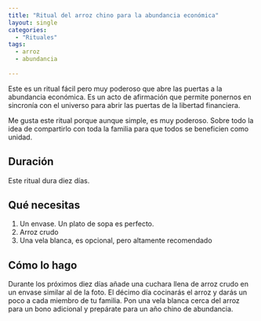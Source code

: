 ```yaml
---
title: "Ritual del arroz chino para la abundancia económica"
layout: single
categories:
  - "Rituales"
tags:
  - arroz
  - abundancia
 
---
```


Este es un ritual fácil pero muy poderoso que abre las puertas a la abundancia económica. Es un acto de afirmación que permite ponernos en sincronía con el universo para abrir las puertas de la libertad financiera.

Me gusta este ritual porque aunque simple, es muy poderoso. Sobre todo la idea de compartirlo con toda la familia para que todos se beneficien como unidad.

## Duración

Este ritual dura diez días.

## Qué necesitas

1. Un envase. Un plato de sopa es perfecto.
2. Arroz crudo
3. Una vela blanca, es opcional, pero altamente recomendado

## Cómo lo hago

Durante los próximos diez días añade una cuchara llena de arroz crudo en un envase similar al de la foto. El décimo día cocinarás el arroz y darás un poco a cada miembro de tu familia. Pon una vela blanca cerca del arroz para un bono adicional y prepárate para un año chino de abundancia.
